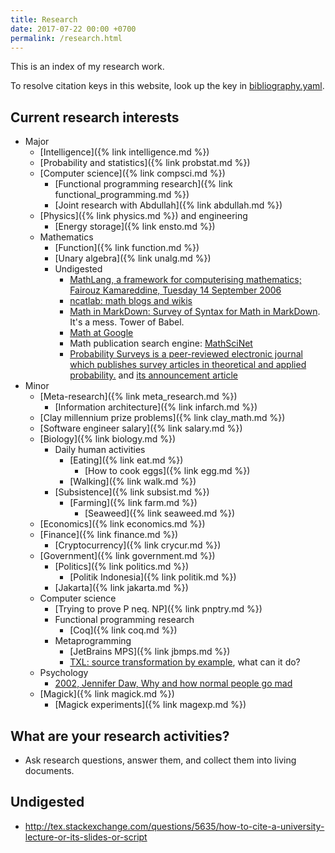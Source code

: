 ```yaml
---
title: Research
date: 2017-07-22 00:00 +0700
permalink: /research.html
---
```


This is an index of my research work.

To resolve citation keys in this website, look up the key in [bibliography.yaml](https://github.com/edom/edom.github.io/blob/master/bibliography.yaml).

## Current research interests

- Major
    - [Intelligence]({% link intelligence.md %})
    - [Probability and statistics]({% link probstat.md %})
    - [Computer science]({% link compsci.md %})
        - [Functional programming research]({% link functional_programming.md %})
        - [Joint research with Abdullah]({% link abdullah.md %})
    - [Physics]({% link physics.md %}) and engineering
        - [Energy storage]({% link ensto.md %})
    - Mathematics
        - [Function]({% link function.md %})
        - [Unary algebra]({% link unalg.md %})
        - Undigested
            - [MathLang, a framework for computerising mathematics; Fairouz Kamareddine, Tuesday 14 September 2006](http://www.macs.hw.ac.uk/~fairouz/forest/talks/talks2006/06brasilia-sept.pdf)
            - [ncatlab: math blogs and wikis](https://www.ncatlab.org/nlab/show/math+blogs)
            - [Math in MarkDown: Survey of Syntax for Math in MarkDown](https://github.com/cben/mathdown/wiki/math-in-markdown).
            It's a mess. Tower of Babel.
            - [Math at Google](https://ai.google/research/pubs/pub38331)
            - Math publication search engine: [MathSciNet](https://mathscinet.ams.org/mathscinet/)
            - [Probability Surveys is a peer-reviewed electronic journal which publishes survey articles in theoretical and applied probability.](https://www.stat.berkeley.edu/users/prsurvey/) and [its announcement article](https://www.stat.berkeley.edu/~prsurvey/article.pdf)
- Minor
    - [Meta-research]({% link meta_research.md %})
        - [Information architecture]({% link infarch.md %})
    - [Clay millennium prize problems]({% link clay_math.md %})
    - [Software engineer salary]({% link salary.md %})
    - [Biology]({% link biology.md %})
        - Daily human activities
            - [Eating]({% link eat.md %})
                - [How to cook eggs]({% link egg.md %})
            - [Walking]({% link walk.md %})
        - [Subsistence]({% link subsist.md %})
            - [Farming]({% link farm.md %})
                - [Seaweed]({% link seaweed.md %})
    - [Economics]({% link economics.md %})
    - [Finance]({% link finance.md %})
        - [Cryptocurrency]({% link crycur.md %})
    - [Government]({% link government.md %})
        - [Politics]({% link politics.md %})
            - [Politik Indonesia]({% link politik.md %})
        - [Jakarta]({% link jakarta.md %})
    - Computer science
        - [Trying to prove P neq. NP]({% link pnptry.md %})
        - Functional programming research
            - [Coq]({% link coq.md %})
        - Metaprogramming
            - [JetBrains MPS]({% link jbmps.md %})
            - [TXL: source transformation by example](http://txl.ca/index.html), what can it do?
    - Psychology
        - [2002, Jennifer Daw, Why and how normal people go mad](http://www.apa.org/monitor/nov02/gomad.aspx)
    - [Magick]({% link magick.md %})
        - [Magick experiments]({% link magexp.md %})

## What are your research activities?

- Ask research questions, answer them, and collect them into living documents.

## Undigested

- http://tex.stackexchange.com/questions/5635/how-to-cite-a-university-lecture-or-its-slides-or-script
